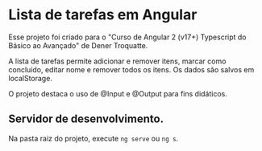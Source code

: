 # Lista de tarefas em Angular

Esse projeto foi criado para o "Curso de Angular 2 (v17+) Typescript do Básico ao Avançado" de Dener Troquatte.

A lista de tarefas permite adicionar e remover itens, marcar como concluído, editar nome e remover todos os itens. Os dados são salvos em localStorage.

O projeto destaca o uso de @Input e @Output para fins didáticos.

## Servidor de desenvolvimento.

Na pasta raiz do projeto, execute `ng serve` ou `ng s`.

